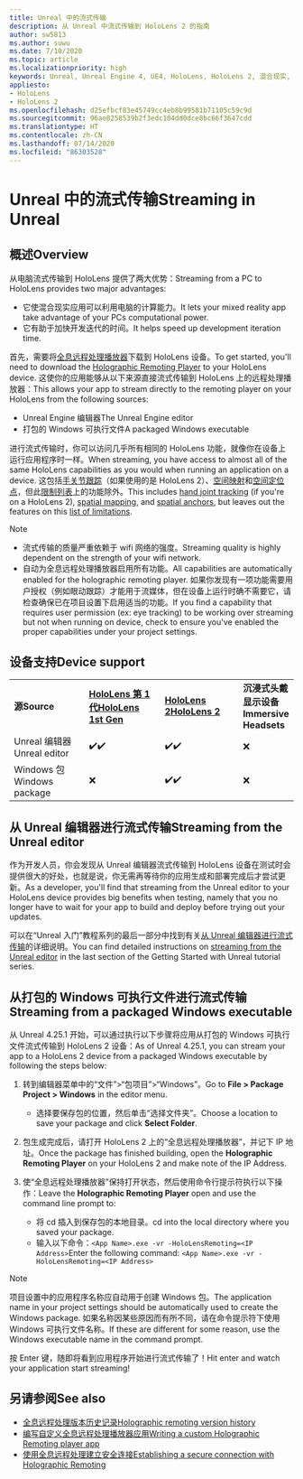 ```yaml
---
title: Unreal 中的流式传输
description: 从 Unreal 中流式传输到 HoloLens 2 的指南
author: sw5813
ms.author: suwu
ms.date: 7/10/2020
ms.topic: article
ms.localizationpriority: high
keywords: Unreal, Unreal Engine 4, UE4, HoloLens, HoloLens 2, 混合现实, 流式传输, 电脑, 全息应用远程处理, 全息远程处理播放器, 文档
appliesto:
- HoloLens
- HoloLens 2
ms.openlocfilehash: d25efbcf83e45749cc4eb8b99581b71105c59c9d
ms.sourcegitcommit: 96ae8258539b2f3edc104dd0dce8bc66f3647cdd
ms.translationtype: HT
ms.contentlocale: zh-CN
ms.lasthandoff: 07/14/2020
ms.locfileid: "86303528"
---
```

# <a name="streaming-in-unreal"></a><span data-ttu-id="8ef8a-104">Unreal 中的流式传输</span><span class="sxs-lookup"><span data-stu-id="8ef8a-104">Streaming in Unreal</span></span>

## <a name="overview"></a><span data-ttu-id="8ef8a-105">概述</span><span class="sxs-lookup"><span data-stu-id="8ef8a-105">Overview</span></span>
<span data-ttu-id="8ef8a-106">从电脑流式传输到 HoloLens 提供了两大优势：</span><span class="sxs-lookup"><span data-stu-id="8ef8a-106">Streaming from a PC to HoloLens provides two major advantages:</span></span> 
* <span data-ttu-id="8ef8a-107">它使混合现实应用可以利用电脑的计算能力。</span><span class="sxs-lookup"><span data-stu-id="8ef8a-107">It lets your mixed reality app take advantage of your PCs computational power.</span></span> 
* <span data-ttu-id="8ef8a-108">它有助于加快开发迭代的时间。</span><span class="sxs-lookup"><span data-stu-id="8ef8a-108">It helps speed up development iteration time.</span></span> 

<span data-ttu-id="8ef8a-109">首先，需要将[全息远程处理播放器](holographic-remoting-player.md)下载到 HoloLens 设备。</span><span class="sxs-lookup"><span data-stu-id="8ef8a-109">To get started, you'll need to download the [Holographic Remoting Player](holographic-remoting-player.md) to your HoloLens device.</span></span> <span data-ttu-id="8ef8a-110">这使你的应用能够从以下来源直接流式传输到 HoloLens 上的远程处理播放器：</span><span class="sxs-lookup"><span data-stu-id="8ef8a-110">This allows your app to stream  directly to the remoting player on your HoloLens from the following sources:</span></span>

* <span data-ttu-id="8ef8a-111">Unreal Engine 编辑器</span><span class="sxs-lookup"><span data-stu-id="8ef8a-111">The Unreal Engine editor</span></span>
* <span data-ttu-id="8ef8a-112">打包的 Windows 可执行文件</span><span class="sxs-lookup"><span data-stu-id="8ef8a-112">A packaged Windows executable</span></span> 

<span data-ttu-id="8ef8a-113">进行流式传输时，你可以访问几乎所有相同的 HoloLens 功能，就像你在设备上运行应用程序时一样。</span><span class="sxs-lookup"><span data-stu-id="8ef8a-113">When streaming, you have access to almost all of the same HoloLens capabilities as you would when running an application on a device.</span></span> <span data-ttu-id="8ef8a-114">这包括[手关节跟踪](unreal-hand-tracking.md)（如果使用的是 HoloLens 2）、[空间映射](unreal-spatial-mapping.md)和[空间定位点](unreal-spatial-anchors.md)，但此[限制列表](holographic-remoting-troubleshooting.md)上的功能除外。</span><span class="sxs-lookup"><span data-stu-id="8ef8a-114">This includes [hand joint tracking](unreal-hand-tracking.md) (if you're on a HoloLens 2), [spatial mapping](unreal-spatial-mapping.md), and [spatial anchors](unreal-spatial-anchors.md), but leaves out the features on this [list of limitations](holographic-remoting-troubleshooting.md).</span></span> 

> [!NOTE]
> * <span data-ttu-id="8ef8a-115">流式传输的质量严重依赖于 wifi 网络的强度。</span><span class="sxs-lookup"><span data-stu-id="8ef8a-115">Streaming quality is highly dependent on the strength of your wifi network.</span></span>
> * <span data-ttu-id="8ef8a-116">自动为全息远程处理播放器启用所有功能。</span><span class="sxs-lookup"><span data-stu-id="8ef8a-116">All capabilities are automatically enabled for the holographic remoting player.</span></span> <span data-ttu-id="8ef8a-117">如果你发现有一项功能需要用户授权（例如眼动跟踪）才能用于流媒体，但在设备上运行时确不需要它，请检查确保已在项目设置下启用适当的功能。</span><span class="sxs-lookup"><span data-stu-id="8ef8a-117">If you find a capability that requires user permission (ex: eye tracking) to be working over streaming but not when running on device, check to ensure you've enabled the proper capabilities under your project settings.</span></span>

## <a name="device-support"></a><span data-ttu-id="8ef8a-118">设备支持</span><span class="sxs-lookup"><span data-stu-id="8ef8a-118">Device support</span></span>

<table>
    <colgroup>
    <col width="33%" />
    <col width="33%" />
    <col width="33%" />
    </colgroup>
    <tr>
        <td><span data-ttu-id="8ef8a-119"><strong>源</strong></span><span class="sxs-lookup"><span data-stu-id="8ef8a-119"><strong>Source</strong></span></span></td>
        <td><span data-ttu-id="8ef8a-120"><a href="https://docs.microsoft.com/hololens/hololens1-hardware"><strong>HoloLens 第 1 代</strong></a></span><span class="sxs-lookup"><span data-stu-id="8ef8a-120"><a href="https://docs.microsoft.com/hololens/hololens1-hardware"><strong>HoloLens 1st Gen</strong></a></span></span></td>
        <td><span data-ttu-id="8ef8a-121"><a href="https://www.microsoft.com/hololens/hardware"><strong>HoloLens 2</strong></a></span><span class="sxs-lookup"><span data-stu-id="8ef8a-121"><a href="https://www.microsoft.com/hololens/hardware"><strong>HoloLens 2</strong></a></span></span></td>
        <td><span data-ttu-id="8ef8a-122"><strong>沉浸式头戴显示设备</strong></span><span class="sxs-lookup"><span data-stu-id="8ef8a-122"><strong>Immersive Headsets</strong></span></span></td>
    </tr>
     <tr>
        <td><span data-ttu-id="8ef8a-123">Unreal 编辑器</span><span class="sxs-lookup"><span data-stu-id="8ef8a-123">Unreal editor</span></span></td>
        <td><span data-ttu-id="8ef8a-124">✔️</span><span class="sxs-lookup"><span data-stu-id="8ef8a-124">✔️</span></span></td>
        <td><span data-ttu-id="8ef8a-125">✔️</span><span class="sxs-lookup"><span data-stu-id="8ef8a-125">✔️</span></span></td>
        <td>❌</td>
    </tr>
    <tr>
        <td><span data-ttu-id="8ef8a-126">Windows 包</span><span class="sxs-lookup"><span data-stu-id="8ef8a-126">Windows package</span></span></td>
        <td>❌</td>
        <td><span data-ttu-id="8ef8a-127">✔️</span><span class="sxs-lookup"><span data-stu-id="8ef8a-127">✔️</span></span></td>
        <td>❌</td>
    </tr>

</table>

## <a name="streaming-from-the-unreal-editor"></a><span data-ttu-id="8ef8a-128">从 Unreal 编辑器进行流式传输</span><span class="sxs-lookup"><span data-stu-id="8ef8a-128">Streaming from the Unreal editor</span></span>

<span data-ttu-id="8ef8a-129">作为开发人员，你会发现从 Unreal 编辑器流式传输到 HoloLens 设备在测试时会提供很大的好处，也就是说，你无需再等待你的应用生成和部署完成后才尝试更新。</span><span class="sxs-lookup"><span data-stu-id="8ef8a-129">As a developer, you'll find that streaming from the Unreal editor to your HoloLens device provides big benefits when testing, namely that you no longer have to wait for your app to build and deploy before trying out your updates.</span></span>

<span data-ttu-id="8ef8a-130">可以在“Unreal 入门”教程系列的最后一部分中找到有关[从 Unreal 编辑器进行流式传输](unreal-uxt-ch6.md#device-only-streaming)的详细说明。</span><span class="sxs-lookup"><span data-stu-id="8ef8a-130">You can find detailed instructions on [streaming from the Unreal editor](unreal-uxt-ch6.md#device-only-streaming) in the last section of the Getting Started with Unreal tutorial series.</span></span>

## <a name="streaming-from-a-packaged-windows-executable"></a><span data-ttu-id="8ef8a-131">从打包的 Windows 可执行文件进行流式传输</span><span class="sxs-lookup"><span data-stu-id="8ef8a-131">Streaming from a packaged Windows executable</span></span>

<span data-ttu-id="8ef8a-132">从 Unreal 4.25.1 开始，可以通过执行以下步骤将应用从打包的 Windows 可执行文件流式传输到 HoloLens 2 设备：</span><span class="sxs-lookup"><span data-stu-id="8ef8a-132">As of Unreal 4.25.1, you can stream your app to a HoloLens 2 device from a packaged Windows executable by following the steps below:</span></span> 

1. <span data-ttu-id="8ef8a-133">转到编辑器菜单中的“文件”>“包项目”>“Windows”。</span><span class="sxs-lookup"><span data-stu-id="8ef8a-133">Go to **File > Package Project > Windows** in the editor menu.</span></span> 
    * <span data-ttu-id="8ef8a-134">选择要保存包的位置，然后单击“选择文件夹”。</span><span class="sxs-lookup"><span data-stu-id="8ef8a-134">Choose a location to save your package and click **Select Folder**.</span></span>

2. <span data-ttu-id="8ef8a-135">包生成完成后，请打开 HoloLens 2 上的“全息远程处理播放器”，并记下 IP 地址。</span><span class="sxs-lookup"><span data-stu-id="8ef8a-135">Once the package has finished building, open the **Holographic Remoting Player** on your HoloLens 2 and make note of the IP Address.</span></span> 
3. <span data-ttu-id="8ef8a-136">使“全息远程处理播放器”保持打开状态，然后使用命令行提示符执行以下操作：</span><span class="sxs-lookup"><span data-stu-id="8ef8a-136">Leave the **Holographic Remoting Player** open and use the command line prompt to:</span></span> 
    * <span data-ttu-id="8ef8a-137">将 cd 插入到保存包的本地目录。</span><span class="sxs-lookup"><span data-stu-id="8ef8a-137">cd into the local directory where you saved your package.</span></span>
    * <span data-ttu-id="8ef8a-138">输入以下命令：```<App Name>.exe -vr -HoloLensRemoting=<IP Address>```</span><span class="sxs-lookup"><span data-stu-id="8ef8a-138">Enter the following command: ```<App Name>.exe -vr -HoloLensRemoting=<IP Address>```</span></span>

> [!NOTE]
> <span data-ttu-id="8ef8a-139">项目设置中的应用程序名称应自动用于创建 Windows 包。</span><span class="sxs-lookup"><span data-stu-id="8ef8a-139">The application name in your project settings should be automatically used to create the Windows package.</span></span> <span data-ttu-id="8ef8a-140">如果名称因某些原因而有所不同，请在命令提示符下使用 Windows 可执行文件名称。</span><span class="sxs-lookup"><span data-stu-id="8ef8a-140">If these are different for some reason, use the Windows executable name in the command prompt.</span></span>

<span data-ttu-id="8ef8a-141">按 Enter 键，随即将看到应用程序开始进行流式传输了！</span><span class="sxs-lookup"><span data-stu-id="8ef8a-141">Hit enter and watch your application start streaming!</span></span>

## <a name="see-also"></a><span data-ttu-id="8ef8a-142">另请参阅</span><span class="sxs-lookup"><span data-stu-id="8ef8a-142">See also</span></span>
* [<span data-ttu-id="8ef8a-143">全息远程处理版本历史记录</span><span class="sxs-lookup"><span data-stu-id="8ef8a-143">Holographic remoting version history</span></span>](holographic-remoting-version-history.md)
* [<span data-ttu-id="8ef8a-144">编写自定义全息远程处理播放器应用</span><span class="sxs-lookup"><span data-stu-id="8ef8a-144">Writing a custom Holographic Remoting player app</span></span>](holographic-remoting-create-player.md)
* [<span data-ttu-id="8ef8a-145">使用全息远程处理建立安全连接</span><span class="sxs-lookup"><span data-stu-id="8ef8a-145">Establishing a secure connection with Holographic Remoting</span></span>](holographic-remoting-secure-connection.md)
